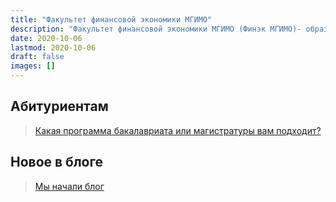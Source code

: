 ```yaml
---
title: "Факультет финансовой экономики МГИМО"
description: "Факультет финансовой экономики МГИМО (Финэк МГИМО)- образовательные программы бакалавриата и магистратуры по экономике, менеджменту и бизнес-информатике на собственном кампусе в Одинцово."
date: 2020-10-06
lastmod: 2020-10-06
draft: false
images: []
---
```


## Абитуриентам

> [Какая программа бакалавриата или магистратуры вам подходит?](about/interview)

## Новое в блоге

> [Мы начали блог](/blog/)

<!--div class="home-logo-wrapper"><figure><img src="logo/front_dash_cuted.png" alt="Логотипы МГИМО и Финэка МГИМО"></figure></div-->

